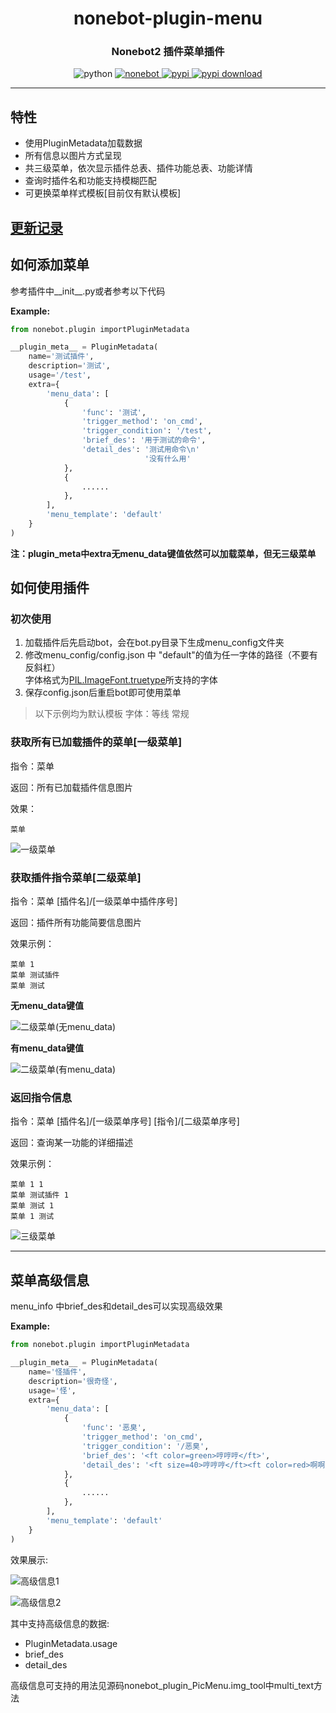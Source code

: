 <div align="center">

# nonebot-plugin-menu
### Nonebot2 插件菜单插件

<img src="https://img.shields.io/badge/tested_python-3.8.5-blue" alt="python">

<a href="https://github.com/nonebot/nonebot2">
    <img src="https://img.shields.io/static/v1?label=Nonebot&message=2.0.0%2Dbeta.4&color=green" alt="nonebot">
</a>

<a href="https://pypi.python.org/pypi/nonebot_plugin_PicMenu">
    <img src="https://img.shields.io/pypi/v/nonebot_plugin_PicMenu?color=red" alt="pypi">
</a>

<a href="https://pypi.python.org/pypi/nonebot_plugin_PicMenu">
    <img src="https://img.shields.io/pypi/dm/nonebot_plugin_PicMenu" alt="pypi download">
</a>

</div>

---

## 特性

- 使用PluginMetadata加载数据
- 所有信息以图片方式呈现
- 共三级菜单，依次显示插件总表、插件功能总表、功能详情
- 查询时插件名和功能支持模糊匹配
- 可更换菜单样式模板[目前仅有默认模板]

## [更新记录](https://github.com/hamo-reid/nonenot_plugin_PicMenu/blob/main/History.md)

## 如何添加菜单

参考插件中__init__.py或者参考以下代码

**Example:**

```python
from nonebot.plugin importPluginMetadata

__plugin_meta__ = PluginMetadata(
    name='测试插件',
    description='测试',
    usage='/test',
    extra={
        'menu_data': [
            {
                'func': '测试',
                'trigger_method': 'on_cmd',
                'trigger_condition': '/test',
                'brief_des': '用于测试的命令',
                'detail_des': '测试用命令\n'
                              '没有什么用'
            },
            {
                ......
            },
        ],
        'menu_template': 'default'
    }
)
```

**注：plugin_meta中extra无menu_data键值依然可以加载菜单，但无三级菜单**

## 如何使用插件

### 初次使用

1. 加载插件后先启动bot，会在bot.py目录下生成menu_config文件夹
2. 修改menu_config/config.json 中 "default"的值为任一字体的路径（不要有反斜杠）</br>字体格式为[PIL.ImageFont.truetype](https://pillow.readthedocs.io/en/stable/reference/ImageFont.html?highlight=truetype#PIL.ImageFont.truetype)所支持的字体
3. 保存config.json后重启bot即可使用菜单

> 以下示例均为默认模板 字体：等线 常规

### 获取所有已加载插件的菜单[一级菜单]

指令：菜单

返回：所有已加载插件信息图片

效果：

```qq
菜单
```

![一级菜单](https://github.com/hamo-reid/nonenot_plugin_PicMenu/blob/main/show_pic/menuL1.jpg)

### 获取插件指令菜单[二级菜单]

指令：菜单 [插件名]/[一级菜单中插件序号]

返回：插件所有功能简要信息图片

效果示例：

```qq
菜单 1
菜单 测试插件
菜单 测试
```

**无menu_data键值**

![二级菜单(无menu_data)](https://github.com/hamo-reid/nonenot_plugin_PicMenu/blob/main/show_pic/menuL2_2.jpg)

**有menu_data键值**

![二级菜单(有menu_data)](https://github.com/hamo-reid/nonenot_plugin_PicMenu/blob/main/show_pic/menuL2.jpg)

### 返回指令信息

指令：菜单 [插件名]/[一级菜单序号] [指令]/[二级菜单序号]

返回：查询某一功能的详细描述

效果示例：
```
菜单 1 1
菜单 测试插件 1
菜单 测试 1
菜单 1 测试
```

![三级菜单](https://github.com/hamo-reid/nonenot_plugin_PicMenu/blob/main/show_pic/menuL3.jpg)

---

## 菜单高级信息

menu_info 中brief_des和detail_des可以实现高级效果

**Example:**

```python
from nonebot.plugin importPluginMetadata

__plugin_meta__ = PluginMetadata(
    name='怪插件',
    description='很奇怪',
    usage='怪',
    extra={
        'menu_data': [
            {
                'func': '恶臭',
                'trigger_method': 'on_cmd',
                'trigger_condition': '/恶臭',
                'brief_des': '<ft color=green>哼哼哼</ft>',
                'detail_des': '<ft size=40>哼哼哼</ft><ft color=red>啊啊啊啊啊啊啊啊啊啊啊啊啊啊啊啊啊啊啊啊啊啊啊啊</ft>'
            },
            {
                ......
            },
        ],
        'menu_template': 'default'
    }
)
```

效果展示:

![高级信息1](https://github.com/hamo-reid/nonenot_plugin_PicMenu/blob/main/show_pic/menuA1.jpg)

![高级信息2](https://github.com/hamo-reid/nonenot_plugin_PicMenu/blob/main/show_pic/menuA2.jpg)

其中支持高级信息的数据:

- PluginMetadata.usage
- brief_des
- detail_des

高级信息可支持的用法见源码nonebot_plugin_PicMenu.img_tool中multi_text方法
